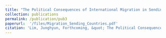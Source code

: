```yaml
---
title: "The Political Consequences of International Migration in Sending Countries"
collection: publications
permalink: /publication/pub3
paperurl:  '/files/Migration_Sending_Countries.pdf'
citation: 'Lim, Junghyun, Forthcoming, &quot; The Political Consequences of International Migration in Sending Countries &quot; <i>Comparative Political Studies</i>. '
---
```








